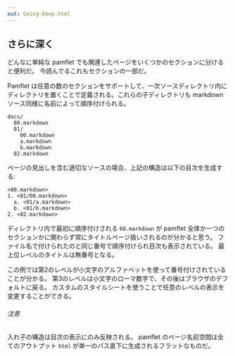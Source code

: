 ```yaml
---
out: Going-Deep.html
---
```


さらに深く
--------

どんなに単純な pamflet でも関連したページをいくつかのセクションに分けると便利だ。
今読んでるこれもセクションの一部だ。

Pamflet は任意の数のセクションをサポートして、一次ソースディレクトリ内にディレクトリを置くことで定義される。これらの子ディレクトリも markdown ソース同様に名前によって順序付けられる。

    docs/
      00.markdown
      01/
        00.markdown
        a.markdown
        b.markdown
      02.markdown

ページの見出しを含む適切なソースの場合、上記の構造は以下の目次を生成する:

    <00.markdown>
    1. <01/00.markdown>
      a. <01/a.markdown>
      b. <01/b.markdown>
    2. <02.markdown>

ディレクトリ内で最初に順序付けされる `00.markdown` が pamflet
全体か一つのセクションかに関わらず常にタイトルページ扱いされるのが分かると思う。
ファイル名で付けられたのと同じ番号で順序付けられ目次も表示されている。
最上位レベルのタイトルは無番号となる。

この例では第2のレベルが小文字のアルファベットを使って番号付けされていることが分かる。
第3のレベルは小文字のローマ数字で、その後はブラウザのデフォルトに戻る。
カスタムのスタイルシートを使うことで任意のレベルの表示を変更することができる。

###### 注意

入れ子の構造は目次の表示にのみ反映される。
pamflet のページ名前空間は全てのアウトプット `html` が単一のパス直下に生成されるフラットなものだ。
